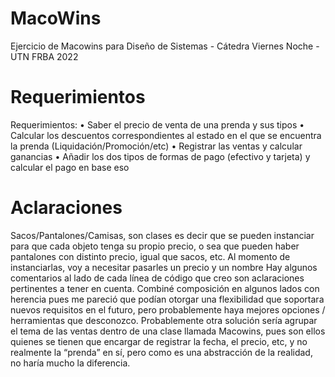 # MacoWins
Ejercicio de Macowins para Diseño de Sistemas - Cátedra Viernes Noche - UTN FRBA 2022

# Requerimientos
Requerimientos:
•	Saber el precio de venta de una prenda y sus tipos
•	Calcular los descuentos correspondientes al estado en el que se encuentra la prenda (Liquidación/Promoción/etc)
•	Registrar las ventas y calcular ganancias
•	Añadir los dos tipos de formas de pago (efectivo y tarjeta) y calcular el pago en base eso

# Aclaraciones

Sacos/Pantalones/Camisas, son clases es decir que se pueden instanciar para que cada objeto tenga su propio precio, o sea que pueden haber pantalones con distinto precio, igual que sacos, etc. Al momento de instanciarlas, voy a necesitar pasarles un precio y un nombre 
Hay algunos comentarios al lado de cada línea de código que creo son aclaraciones pertinentes a tener en cuenta.
Combiné composición en algunos lados con herencia pues me pareció que podían otorgar una flexibilidad que soportara nuevos requisitos en el futuro, pero probablemente haya mejores opciones / herramientas que desconozco.
Probablemente otra solución sería agrupar el tema de las ventas dentro de una clase llamada Macowins, pues son ellos quienes se tienen que encargar de registrar la fecha, el precio, etc, y no realmente la “prenda” en sí, pero como es una abstracción de la realidad, no haría mucho la diferencia.
